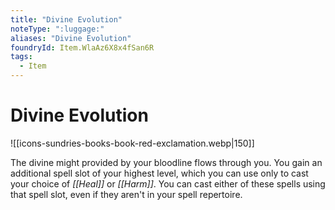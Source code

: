 ```yaml
---
title: "Divine Evolution"
noteType: ":luggage:"
aliases: "Divine Evolution"
foundryId: Item.WlaAz6X8x4fSan6R
tags:
  - Item
---
```


# Divine Evolution
![[icons-sundries-books-book-red-exclamation.webp|150]]

The divine might provided by your bloodline flows through you. You gain an additional spell slot of your highest level, which you can use only to cast your choice of _[[Heal]]_ or _[[Harm]]_. You can cast either of these spells using that spell slot, even if they aren't in your spell repertoire.
